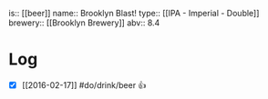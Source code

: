 is:: [[beer]]
name:: Brooklyn Blast!
type:: [[IPA - Imperial - Double]]
brewery:: [[Brooklyn Brewery]]
abv:: 8.4

# Log
- [x] [[2016-02-17]] #do/drink/beer 👍
